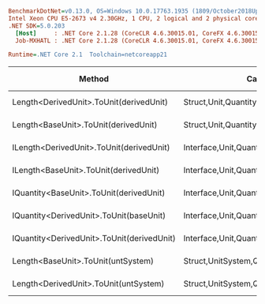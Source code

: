 ``` ini

BenchmarkDotNet=v0.13.0, OS=Windows 10.0.17763.1935 (1809/October2018Update/Redstone5), VM=Hyper-V
Intel Xeon CPU E5-2673 v4 2.30GHz, 1 CPU, 2 logical and 2 physical cores
.NET SDK=5.0.203
  [Host]     : .NET Core 2.1.28 (CoreCLR 4.6.30015.01, CoreFX 4.6.30015.01), X64 RyuJIT
  Job-MXHATL : .NET Core 2.1.28 (CoreCLR 4.6.30015.01, CoreFX 4.6.30015.01), X64 RyuJIT

Runtime=.NET Core 2.1  Toolchain=netcoreapp21  

```
|                                     Method |                                  Categories |      Mean |     Error |    StdDev |   StdErr |    Median |       Min |       Max | Ratio | MannWhitney(5%) | RatioSD |  Gen 0 | Gen 1 | Gen 2 | Allocated |
|------------------------------------------- |-------------------------------------------- |----------:|----------:|----------:|---------:|----------:|----------:|----------:|------:|---------------- |--------:|-------:|------:|------:|----------:|
|    Length&lt;DerivedUnit&gt;.ToUnit(derivedUnit) |       Struct,Unit,Quantity,Micro,Conversion |  22.17 ns |  0.494 ns |  1.458 ns | 0.146 ns |  22.37 ns |  19.09 ns |  25.08 ns |  0.94 |            Same |    0.08 |      - |     - |     - |         - |
|       Length&lt;BaseUnit&gt;.ToUnit(derivedUnit) |       Struct,Unit,Quantity,Micro,Conversion |  23.15 ns |  0.462 ns |  0.964 ns | 0.132 ns |  23.45 ns |  20.85 ns |  25.39 ns |  1.00 |            Base |    0.00 |      - |     - |     - |         - |
|   ILength&lt;DerivedUnit&gt;.ToUnit(derivedUnit) |    Interface,Unit,Quantity,Micro,Conversion |  33.22 ns |  1.151 ns |  3.393 ns | 0.339 ns |  32.95 ns |  26.17 ns |  38.99 ns |  1.42 |          Slower |    0.11 | 0.0049 |     - |     - |      32 B |
|      ILength&lt;BaseUnit&gt;.ToUnit(derivedUnit) |    Interface,Unit,Quantity,Micro,Conversion |  37.85 ns |  1.340 ns |  3.951 ns | 0.395 ns |  38.03 ns |  27.20 ns |  48.87 ns |  1.63 |          Slower |    0.10 | 0.0049 |     - |     - |      32 B |
|    IQuantity&lt;BaseUnit&gt;.ToUnit(derivedUnit) |    Interface,Unit,Quantity,Micro,Conversion | 116.03 ns |  2.187 ns |  4.316 ns | 0.623 ns | 115.74 ns | 110.04 ns | 126.30 ns |  5.03 |          Slower |    0.28 | 0.0043 |     - |     - |      33 B |
|    IQuantity&lt;DerivedUnit&gt;.ToUnit(baseUnit) |    Interface,Unit,Quantity,Micro,Conversion | 120.22 ns |  4.818 ns | 14.207 ns | 1.421 ns | 120.31 ns | 100.30 ns | 152.20 ns |  5.27 |          Slower |    0.89 | 0.0041 |     - |     - |      32 B |
| IQuantity&lt;DerivedUnit&gt;.ToUnit(derivedUnit) |    Interface,Unit,Quantity,Micro,Conversion | 135.06 ns |  3.933 ns | 11.536 ns | 1.159 ns | 131.75 ns | 118.08 ns | 161.48 ns |  6.07 |          Slower |    0.59 | 0.0041 |     - |     - |      32 B |
|         Length&lt;BaseUnit&gt;.ToUnit(untSystem) | Struct,UnitSystem,Quantity,Micro,Conversion | 546.77 ns | 13.451 ns | 38.595 ns | 3.960 ns | 535.00 ns | 498.32 ns | 652.09 ns | 23.46 |          Slower |    1.85 | 0.0281 |     - |     - |     192 B |
|      Length&lt;DerivedUnit&gt;.ToUnit(untSystem) | Struct,UnitSystem,Quantity,Micro,Conversion | 611.83 ns | 24.357 ns | 71.051 ns | 7.177 ns | 617.24 ns | 500.28 ns | 800.60 ns | 26.48 |          Slower |    3.24 | 0.0281 |     - |     - |     192 B |
